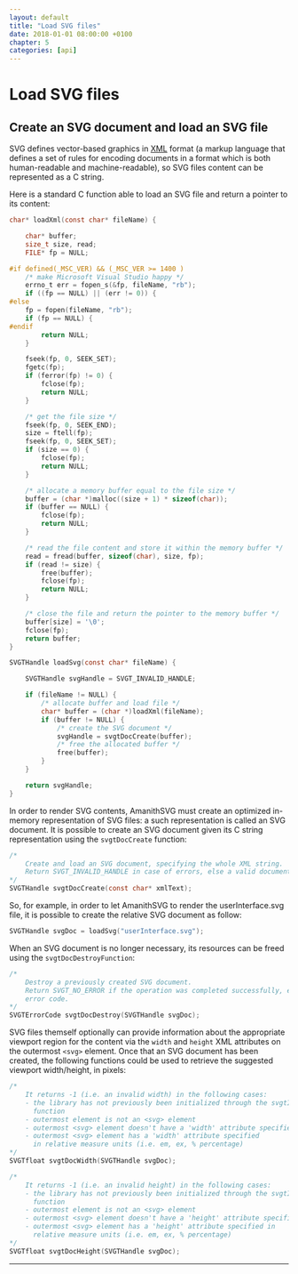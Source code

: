```yaml
---
layout: default
title: "Load SVG files"
date: 2018-01-01 08:00:00 +0100
chapter: 5
categories: [api]
---
```


# Load SVG files

## Create an SVG document and load an SVG file

SVG defines vector-based graphics in [XML](https://www.w3.org/XML/) format (a markup language that defines a set of rules for encoding documents in a format which is both human-readable and machine-readable), so SVG files content can be represented as a C string.

Here is a standard C function able to load an SVG file and return a pointer to its content:

```c
char* loadXml(const char* fileName) {

    char* buffer;
    size_t size, read;
    FILE* fp = NULL;

#if defined(_MSC_VER) && (_MSC_VER >= 1400 )
    /* make Microsoft Visual Studio happy */
    errno_t err = fopen_s(&fp, fileName, "rb");
    if ((fp == NULL) || (err != 0)) {
#else
    fp = fopen(fileName, "rb");
    if (fp == NULL) {
#endif
        return NULL;
    }

    fseek(fp, 0, SEEK_SET);
    fgetc(fp);
    if (ferror(fp) != 0) {
        fclose(fp);
        return NULL;
    }

    /* get the file size */
    fseek(fp, 0, SEEK_END);
    size = ftell(fp);
    fseek(fp, 0, SEEK_SET);
    if (size == 0) {
        fclose(fp);
        return NULL;
    }

    /* allocate a memory buffer equal to the file size */
    buffer = (char *)malloc((size + 1) * sizeof(char));
    if (buffer == NULL) {
        fclose(fp);
        return NULL;
    }

    /* read the file content and store it within the memory buffer */
    read = fread(buffer, sizeof(char), size, fp);
    if (read != size) {
        free(buffer);
        fclose(fp);
        return NULL;
    }

    /* close the file and return the pointer to the memory buffer */
    buffer[size] = '\0';
    fclose(fp);
    return buffer;
}
```

```c
SVGTHandle loadSvg(const char* fileName) {

    SVGTHandle svgHandle = SVGT_INVALID_HANDLE;

    if (fileName != NULL) {
        /* allocate buffer and load file */
        char* buffer = (char *)loadXml(fileName);
        if (buffer != NULL) {
            /* create the SVG document */
            svgHandle = svgtDocCreate(buffer);
            /* free the allocated buffer */
            free(buffer);
        }
    }

    return svgHandle;
}
```

In order to render SVG contents, AmanithSVG must create an optimized in-memory representation of SVG files: a such representation is called an SVG document. It is possible to create an SVG document given its C string representation using the `svgtDocCreate` function:

```c
/*
    Create and load an SVG document, specifying the whole XML string.
    Return SVGT_INVALID_HANDLE in case of errors, else a valid document handle.
*/
SVGTHandle svgtDocCreate(const char* xmlText);
```

So, for example, in order to let AmanithSVG to render the userInterface.svg file, it is possible to create the relative SVG document as follow:

```c
SVGTHandle svgDoc = loadSvg("userInterface.svg");
```

When an SVG document is no longer necessary, its resources can be freed using the `svgtDocDestroyFunction`:

```c
/*
    Destroy a previously created SVG document.
    Return SVGT_NO_ERROR if the operation was completed successfully, else an
    error code.
*/
SVGTErrorCode svgtDocDestroy(SVGTHandle svgDoc);
```

SVG files themself optionally can provide information about the appropriate viewport region for the content via the `width` and `height` XML attributes on the outermost `<svg>` element. Once that an SVG document has been created, the following functions could be used to retrieve the suggested viewport width/height, in pixels:

```c
/*
    It returns -1 (i.e. an invalid width) in the following cases:
    - the library has not previously been initialized through the svgtInit
      function
    - outermost element is not an <svg> element
    - outermost <svg> element doesn't have a 'width' attribute specified
    - outermost <svg> element has a 'width' attribute specified
      in relative measure units (i.e. em, ex, % percentage)
*/
SVGTfloat svgtDocWidth(SVGTHandle svgDoc);
```

```c
/*
    It returns -1 (i.e. an invalid height) in the following cases:
    - the library has not previously been initialized through the svgtInit
      function
    - outermost element is not an <svg> element
    - outermost <svg> element doesn't have a 'height' attribute specified
    - outermost <svg> element has a 'height' attribute specified in
      relative measure units (i.e. em, ex, % percentage)
*/
SVGTfloat svgtDocHeight(SVGTHandle svgDoc);
```

---

